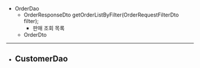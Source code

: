 - OrderDao
	- OrderResponseDto getOrderListByFilter(OrderRequestFilterDto filter); 
		- 판매 조회 목록
	- OrderDto




--- 
- CustomerDao
	- 